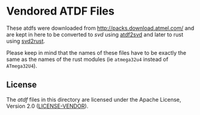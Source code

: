 Vendored ATDF Files
===================

These atdfs were downloaded from <http://packs.download.atmel.com/> and are kept in here to be converted to *svd* using [atdf2svd](https://github.com/Rahix/atdf2svd) and later to rust using [svd2rust](https://github.com/rust-embedded/svd2rust).

Please keep in mind that the names of these files have to be exactly the same as the names of the rust modules (ie `atmega32u4` instead of `ATmega32U4`).

## License
The *atdf* files in this directory are licensed under the Apache License, Version 2.0 ([LICENSE-VENDOR](./LICENSE)).
